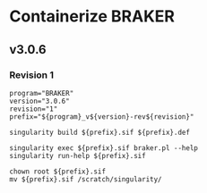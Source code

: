 # Containerize BRAKER

## v3.0.6

### Revision 1

```
program="BRAKER"
version="3.0.6"
revision="1"
prefix="${program}_v${version}-rev${revision}"

singularity build ${prefix}.sif ${prefix}.def

singularity exec ${prefix}.sif braker.pl --help
singularity run-help ${prefix}.sif

chown root ${prefix}.sif
mv ${prefix}.sif /scratch/singularity/
```



